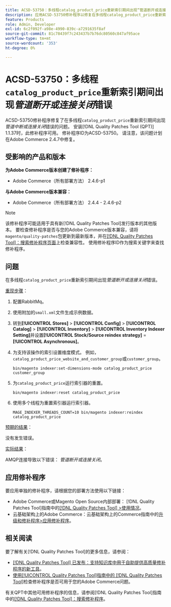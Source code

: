 ```yaml
---
title: ACSD-53750：多线程catalog_product_price重新索引期间出现“管道断开或连接关闭”错误
description: 应用ACSD-53750修补程序以修复在多线程catalog_product_price重新索引期间出现*管道断开或连接关闭*错误的Adobe Commerce问题。
feature: Products
role: Admin, Developer
exl-id: 6c2f092f-a98e-4990-839c-a7291635f8af
source-git-commit: 81c78439f7c243437b7b76dc80560c847af95ace
workflow-type: tm+mt
source-wordcount: '353'
ht-degree: 0%

---
```


# ACSD-53750：多线程`catalog_product_price`重新索引期间出现&#x200B;*管道断开或连接关闭*&#x200B;错误

ACSD-53750修补程序修复了在多线程`catalog_product_price`重新索引期间出现&#x200B;*管道中断或连接关闭*&#x200B;错误的问题。 安装[!DNL Quality Patches Tool (QPT)] 1.1.37时，此修补程序可用。 修补程序ID为ACSD-53750。 请注意，该问题计划在Adobe Commerce 2.4.7中修复。

## 受影响的产品和版本

**为Adobe Commerce版本创建了修补程序：**

* Adobe Commerce（所有部署方法） 2.4.6-p1

**与Adobe Commerce版本兼容：**

* Adobe Commerce（所有部署方法） 2.4.4 - 2.4.6-p2

>[!NOTE]
>
>该修补程序可能适用于具有新[!DNL Quality Patches Tool]发行版本的其他版本。 要检查修补程序是否与您的Adobe Commerce版本兼容，请将`magento/quality-patches`包更新到最新版本，并在[[!DNL Quality Patches Tool]：搜索修补程序页面](https://experienceleague.adobe.com/tools/commerce-quality-patches/index.html)上检查兼容性。 使用修补程序ID作为搜索关键字来查找修补程序。

## 问题

在多线程`catalog_product_price`重新索引期间出现&#x200B;*管道断开或连接关闭*&#x200B;错误。

<u>重现步骤</u>：

1. 配置RabbitMq。
1. 使用附加的`small.xml`文件生成示例数据。
1. 转到&#x200B;**[!UICONTROL Stores]** > **[!UICONTROL Config]** > **[!UICONTROL Catalog]** > **[!UICONTROL Inventory]** > **[!UICONTROL Inventory Indexer Setting]**&#x200B;并设置&#x200B;**[!UICONTROL Stock/Source reindex strategy]** = **[!UICONTROL Asynchronous]**。
1. 为支持该操作的索引设置维度模式。 例如，`catalog_product_price_website_and_customer_group`或`customer_group`。

   ```
   bin/magento indexer:set-dimensions-mode catalog_product_price customer_group
   ```

1. 为`catalog_product_price`运行索引器的重置。

   ```
   bin/magento indexer:reset catalog_product_price
   ```

1. 使用多个线程为重置索引器运行索引器。

   ```
   MAGE_INDEXER_THREADS_COUNT=10 bin/magento indexer:reindex catalog_product_price
   ```

<u>预期的结果</u>：

没有发生错误。

<u>实际结果</u>：

AMQP连接导致以下错误： *管道断开或连接关闭*。

## 应用修补程序

要应用单独的修补程序，请根据您的部署方法使用以下链接：

* Adobe Commerce或Magento Open Source内部部署： [!DNL Quality Patches Tool]指南中的[[!DNL Quality Patches Tool] >使用情况](/help/tools/quality-patches-tool/usage.md)。
* 云基础架构上的Adobe Commerce：云基础架构上的Commerce指南中的[升级和修补程序>应用修补程序](https://experienceleague.adobe.com/docs/commerce-cloud-service/user-guide/develop/upgrade/apply-patches.html)。

## 相关阅读

要了解有关[!DNL Quality Patches Tool]的更多信息，请参阅：

* [[!DNL Quality Patches Tool] 已发布：支持知识库中用于自助提供高质量修补程序的新工具](https://experienceleague.adobe.com/en/docs/commerce-knowledge-base/kb/announcements/commerce-announcements/magento-quality-patches-released-new-tool-to-self-serve-quality-patches)。
* [使用[!UICONTROL Quality Patches Tool]指南中的 [!DNL Quality Patches Tool]](/help/tools/quality-patches-tool/patches-available-in-qpt/check-patch-for-magento-issue-with-magento-quality-patches.md)检查修补程序是否可用于您的Adobe Commerce问题。


有关QPT中其他可用修补程序的信息，请参阅[!DNL Quality Patches Tool]指南中的[[!DNL Quality Patches Tool]：搜索修补程序](https://experienceleague.adobe.com/tools/commerce-quality-patches/index.html)。
